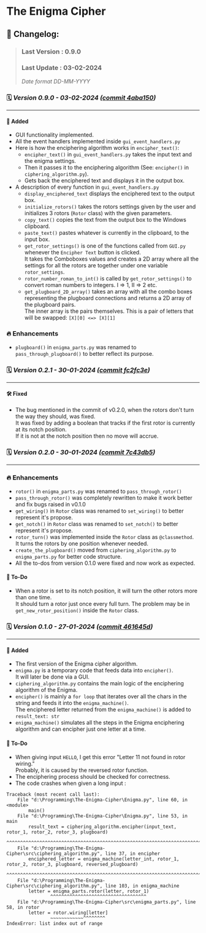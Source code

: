 # The Enigma Cipher

## 📝 Changelog:

> ### Last Version : 0.9.0
>
> ### Last Update : 03-02-2024
>
> _Date format DD-MM-YYYY_


### 🗓️ _Version 0.9.0 - 03-02-2024 ([commit 4aba150](https://github.com/DanielDekhtyar/The-Enigma-Cipher/commit/4aba150))_

---

#### 🚀 Added
- GUI functionality implemented.
- All the event handlers implemented inside `gui_event_handlers.py`
- Here is how the enciphering algorithm works in `encipher_text()`:
    - `encipher_text()` in `gui_event_handlers.py` takes the input text and the enigma settings.
    - Then it passes it to the enciphering algorithm (See: `encipher()` in `ciphering_algorithm.py`).
    - Gets back the enciphered text and displays it in the output box.
- A description of every function in `gui_event_handlers.py`
    - `display_enciphered_text` displays the enciphered text to the output box.
    - `initialize_rotors()` takes the rotors settings given by the user and initializes 3 rotors (`Rotor` class) with the given parameters.
    - `copy_text()` copies the text from the output box to the Windows clipboard.
    - `paste_text()` pastes whatever is currently in the clipboard, to the input box.
    - `get_rotor_settings()` is one of the functions called from `GUI.py` whenever the `Encipher Text` button is clicked.  
    It takes the Comboboxes values and creates a 2D array where all the settings for all the rotors are together under one variable `rotor_settings`.
    - `rotor_number_roman_to_int()` is called by `get_rotor_settings()` to convert roman numbers to integers. I => 1, II => 2 etc.
    - `get_plugboard_2D_array()` takes an array with all the combo boxes representing the plugboard connections and returns a 2D array of the plugboard pairs.  
    The inner array is the pairs themselves. This is a pair of letters that will be swapped: `[X][0] <=> [X][1]`


### 🔥 Enhancements
- `plugboard()` in `enigma_parts.py` was renamed to `pass_through_plugboard()` to better reflect its purpose.


### 🗓️ _Version 0.2.1 - 30-01-2024 ([commit fc2fc3e](https://github.com/DanielDekhtyar/The-Enigma-Cipher/commit/fc2fc3e))_

---

#### 🛠️ Fixed
- The bug mentioned in the commit of v0.2.0, when the rotors don't turn the way they should, was fixed.  
It was fixed by adding a boolean that tracks if the first rotor is currently at its notch position.  
If it is not at the notch position then no move will accrue.


### 🗓️ _Version 0.2.0 - 30-01-2024 ([commit 7c43db5](https://github.com/DanielDekhtyar/The-Enigma-Cipher/commit/7c43db5))_

---

### 🔥 Enhancements
- `rotor()` in `enigma_parts.py` was renamed to `pass_through_rotor()`
- `pass_through_rotor()` was completely rewritten to make it work better and fix bugs raised in v0.1.0
- `get_wiring()` in `Rotor` class was renamed to `set_wiring()` to better represent it's propose.
- `get_notch()` in `Rotor` class was renamed to `set_notch()` to better represent it's propose.
- `rotor_turn()` was implemented inside the `Rotor` class as `@classmethod`.  
It turns the rotors by one position whenever needed.
- `create_the_plugboard()` moved from `ciphering_algorithm.py` to `enigma_parts.py` for better code structure.
- All the to-dos from version 0.1.0 were fixed and now work as expected.

#### 🐞 To-Do 
- When a rotor is set to its notch position, it will turn the other rotors more than one time.  
It should turn a rotor just once every full turn.
The problem may be in `get_new_rotor_position()` inside the `Rotor` class.


### 🗓️ _Version 0.1.0 - 27-01-2024 ([commit 461645d](https://github.com/DanielDekhtyar/The-Enigma-Cipher/commit/461645d))_

---

#### 🚀 Added
- The first version of the Enigma cipher algorithm.
- `enigma.py` is a temporary code that feeds data into `encipher()`.  
It will later be done via a GUI.
- `ciphering_algorithm.py` contains the main logic of the enciphering algorithm of the Enigma.
- `encipher()` is mainly a `for loop` that iterates over all the chars in the string and feeds it into the `enigma_machine()`.  
The enciphered letter returned from the `enigma_machine()` is added to `result_text: str`
- `enigma_machine()` simulates all the steps in the Enigma enciphering algorithm and can encipher just one letter at a time.


#### 🐞 To-Do 
- When giving input `HELLO`, I get this error "Letter 11 not found in rotor wiring."  
Probably, it is caused by the reversed rotor function.
- The enciphering process should be checked for correctness.
- The code crashes when given a long input :  
```
Traceback (most recent call last):
    File "d:\Programming\The-Enigma-Cipher\Enigma.py", line 60, in <module>
        main()
    File "d:\Programming\The-Enigma-Cipher\Enigma.py", line 53, in main
        result_text = ciphering_algorithm.encipher(input_text, rotor_1, rotor_2, rotor_3, plugboard)
                    ^^^^^^^^^^^^^^^^^^^^^^^^^^^^^^^^^^^^^^^^^^^^^^^^^^^^^^^^^^^^^^^^^^^^^^^^^^^^^^
    File "d:\Programming\The-Enigma-Cipher\src\ciphering_algorithm.py", line 37, in encipher
        enciphered_letter = enigma_machine(letter_int, rotor_1, rotor_2, rotor_3, plugboard, reversed_plugboard)
                            ^^^^^^^^^^^^^^^^^^^^^^^^^^^^^^^^^^^^^^^^^^^^^^^^^^^^^^^^^^^^^^^^^^^^^^^^^^^^^^^^^^^^
    File "d:\Programming\The-Enigma-Cipher\src\ciphering_algorithm.py", line 103, in enigma_machine
        letter = enigma_parts.rotor(letter, rotor_1)
                ^^^^^^^^^^^^^^^^^^^^^^^^^^^^^^^^^^^
    File "d:\Programming\The-Enigma-Cipher\src\enigma_parts.py", line 58, in rotor
        letter = rotor.wiring[letter]
                ~~~~~~~~~~~~^^^^^^^^
IndexError: list index out of range
```